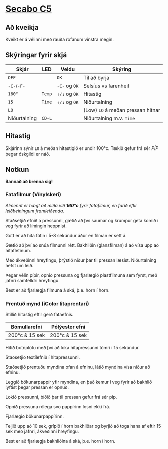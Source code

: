 # [Secabo C5](https://www.secabo.com/en/secabo-c5-clam-transfer-press-38cm-x-38cm-100-108-038-10/)

## Að kveikja

Kveikt er á vélinni með rauða rofanum vinstra megin.

## Skýringar fyrir skjá

|   Skjár       |   LED     |   Veldu       |   Skýring
|   ---         |   ---     |   ---         |   ---
| `OFF`         |           | `OK`          |   Til að byrja
| `-C-`/`-F-`   |           | `-C-` og `OK` |   Selsíus vs farenheit
| `160°`        |   `Temp`  | `↑/↓` og `OK` |   Hitastig
| `15`          |   `Time`  | `↑/↓` og `OK` |   Niðurtalning
| `LO`          |           |               |   (Low) `LO` á meðan pressan hitnar
| Niðurtalning  |   `CD-L`  |               |   Niðurtalning m.v. `Time`

## Hitastig

Skjárinn sýnir `LO` á meðan hitastigið er undir 100°c. Tækið gefur frá sér *PÍP* þegar óskgildi er náð. 

## Notkun

**Bannað að brenna sig!**

### Fatafilmur (Vínylskeri)

*Almennt er hægt að miða við **160°c** fyrir fatafilmur, en farið eftir leiðbeiningum framleiðenda.*

Staðsetjið efnið á pressunni, gætið að því saumar og krumpur geta komið í veg fyrir að límingin heppnist.

Gott er að hita fötin í 5-8 sekúndur áður en filman er sett á. 

Gætið að því að snúa filmunni rétt. Bakhliðin (glansfilman) á að vísa upp að hitafletinum.

Með ákveðinni hreyfingu, þrýstið niður þar til pressan læsist. Niðurtalning hefst um leið. 

Þegar vélin pípir, opnið pressuna og fjarlægið plastfilmuna sem fyrst, með jafnri samfelldri hreyfingu. 

Best er að fjarlægja filmuna á ská, þ.e. horn í horn. 

### Prentuð mynd (iColor litaprentari)

Stillið hitastig eftir gerð fataefnis. 

|   Bómullarefni    |   Pólýester efni  |
|   ---             |   ---             |
|   200°c & 15 sek  |   200°c & 15 sek  |

Hitið botnplötu með því að loka hitapressunni tómri í 15 sekúndur.

Staðsetjið textílefnið í hitapressunni. 

Staðsetjið prentuðu myndina ofan á efninu, látið myndina vísa niður að efninu. 

Leggið bökunarpappír yfir myndina, en það kemur í veg fyrir að bakhlið lyftist þegar pressan er opnuð. 

Lokið pressunni, bíðið þar til pressan gefur frá sér píp.

Opnið pressuna rólega svo pappírinn losni ekki frá.

Fjarlægið bökunarpappírinn. 

Teljið upp að 10 sek, grípið í horn bakhliðar og byrjið að toga hana af eftir 15 sek með jafnri, ákveðinni hreyfingu. 

Best er að fjarlægja bakhliðina á ská, þ.e. horn í horn.